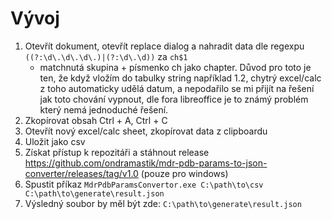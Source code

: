 # Vývoj

1) Otevřít dokument, otevřít replace dialog a nahradit data dle regexpu `((?:\d\.\d\.\d\.)|(?:\d\.\d))` za `ch$1`
    - matchnutá skupina + písmenko ch jako chapter. Důvod pro toto je ten, že když vložím do tabulky string například 1.2, chytrý excel/calc z toho automaticky udělá datum, a nepodařilo se mi přijít na řešení jak toto chování vypnout, dle fora libreoffice je to známý problém který nemá jednoduché řešení.
2) Zkopírovat obsah Ctrl + A, Ctrl + C
3) Otevřít nový excel/calc sheet, zkopírovat data z clipboardu
4) Uložit jako csv
5) Získat přístup k repozitáři a stáhnout release https://github.com/ondramastik/mdr-pdb-params-to-json-converter/releases/tag/v1.0 (pouze pro windows)
6) Spustit příkaz `MdrPdbParamsConvertor.exe C:\path\to\csv C:\path\to\generate\result.json`
7) Výsledný soubor by měl být zde: `C:\path\to\generate\result.json`

